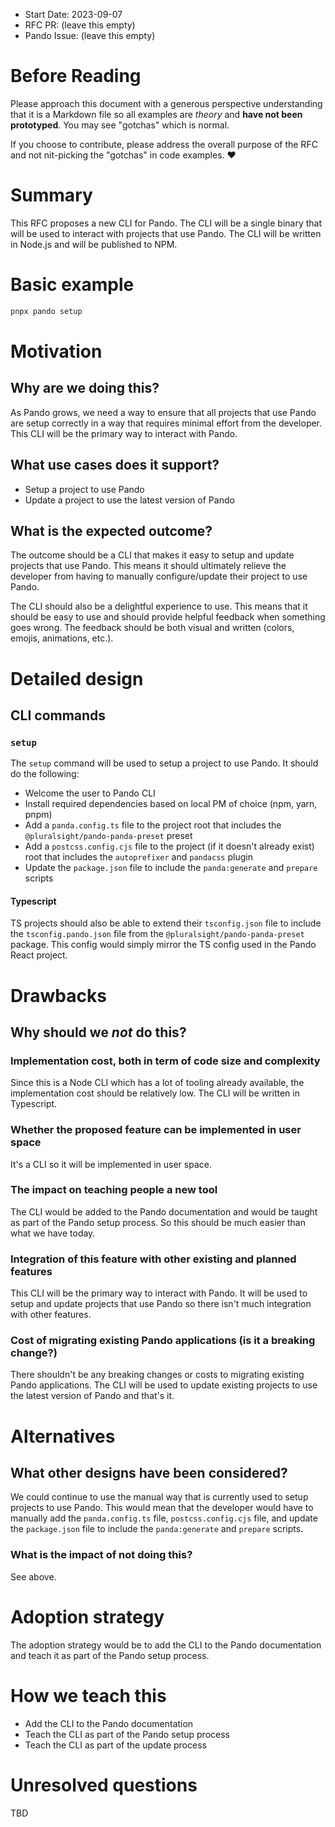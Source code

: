- Start Date: 2023-09-07
- RFC PR: (leave this empty)
- Pando Issue: (leave this empty)

# Before Reading

Please approach this document with a generous perspective understanding that it
is a Markdown file so all examples are _theory_ and **have not been prototyped**.
You may see "gotchas" which is normal.

If you choose to contribute, please address the overall purpose of the RFC and not
nit-picking the "gotchas" in code examples. :heart:

# Summary

This RFC proposes a new CLI for Pando. The CLI will be a single binary that
will be used to interact with projects that use Pando. The CLI will be written in
Node.js and will be published to NPM.

# Basic example

```bash
pnpx pando setup
```

# Motivation

## Why are we doing this?

As Pando grows, we need a way to ensure that all projects that use Pando are setup
correctly in a way that requires minimal effort from the developer. This CLI will
be the primary way to interact with Pando.

## What use cases does it support?

- Setup a project to use Pando
- Update a project to use the latest version of Pando

## What is the expected outcome?

The outcome should be a CLI that makes it easy to setup and update projects that
use Pando. This means it should ultimately relieve the developer from having to
manually configure/update their project to use Pando.

The CLI should also be a delightful experience to use. This means that it should
be easy to use and should provide helpful feedback when something goes wrong. The
feedback should be both visual and written (colors, emojis, animations, etc.).

# Detailed design

## CLI commands

### `setup`

The `setup` command will be used to setup a project to use Pando. It should do the
following:

- Welcome the user to Pando CLI
- Install required dependencies based on local PM of choice (npm, yarn, pnpm)
- Add a `panda.config.ts` file to the project root that includes the `@pluralsight/pando-panda-preset` preset
- Add a `postcss.config.cjs` file to the project (if it doesn't already exist) root that includes the `autoprefixer` and `pandacss` plugin
- Update the `package.json` file to include the `panda:generate` and `prepare` scripts

#### Typescript

TS projects should also be able to extend their `tsconfig.json` file to include the `tsconfig.pando.json`
file from the `@pluralsight/pando-panda-preset` package. This config would simply mirror the TS config
used in the Pando React project.

# Drawbacks

## Why should we _not_ do this?

### Implementation cost, both in term of code size and complexity

Since this is a Node CLI which has a lot of tooling already available, the
implementation cost should be relatively low. The CLI will be written in Typescript.

### Whether the proposed feature can be implemented in user space

It's a CLI so it will be implemented in user space.

### The impact on teaching people a new tool

The CLI would be added to the Pando documentation and would be taught as part of
the Pando setup process. So this should be much easier than what we have today.

### Integration of this feature with other existing and planned features

This CLI will be the primary way to interact with Pando. It will be used to setup
and update projects that use Pando so there isn't much integration with other
features.

### Cost of migrating existing Pando applications (is it a breaking change?)

There shouldn't be any breaking changes or costs to migrating existing Pando
applications. The CLI will be used to update existing projects to use the latest
version of Pando and that's it.

# Alternatives

## What other designs have been considered?

We could continue to use the manual way that is currently used to setup
projects to use Pando. This would mean that the developer would have to manually
add the `panda.config.ts` file, `postcss.config.cjs` file, and update the
`package.json` file to include the `panda:generate` and `prepare` scripts.

### What is the impact of not doing this?

See above.

# Adoption strategy

The adoption strategy would be to add the CLI to the Pando documentation and
teach it as part of the Pando setup process.

# How we teach this

- Add the CLI to the Pando documentation
- Teach the CLI as part of the Pando setup process
- Teach the CLI as part of the update process

# Unresolved questions

TBD